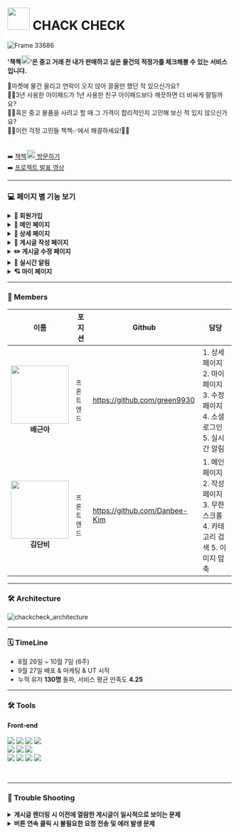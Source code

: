 # <img width="50" src="https://user-images.githubusercontent.com/107227445/193999245-4344f8b9-1da4-4e1b-830e-e916fde4e39c.svg"> CHACK CHECK


![Frame 33686](https://user-images.githubusercontent.com/107227445/193818873-d2192561-f749-4ec5-a904-e58777c768f2.png)

**'책첵<img width="20" src="https://user-images.githubusercontent.com/107227445/193999245-4344f8b9-1da4-4e1b-830e-e916fde4e39c.svg">'은 중고 거래 전 내가 판매하고 싶은 물건의 적정가를 체크해볼 수 있는 서비스입니다.**

🥕마켓에 물건 올리고 연락이 오지 않아 끌올만 했던 적 있으신가요? <br/>
🙋‍♂️3년 사용한 아이패드가 1년 사용한 친구 아이패드보다 깨끗하면 더 비싸게 팔릴까요?<br/>
🙋‍♀️혹은 중고 물품을 사려고 할 때 그 가격이 합리적인지 고민해 보신 적 있지 않으신가요?<br/>
🙆‍♂️이런 걱정 고민들 책첵✅에서 해결하세요!🙆‍♂️<br/>
<br/>
<br/>
➡️ [책첵<img width="20" src="https://user-images.githubusercontent.com/107227445/193999245-4344f8b9-1da4-4e1b-830e-e916fde4e39c.svg"> 방문하기](https://www.chackcheck99.com/)
<br/>
➡️ [프로젝트 발표 영상](https://www.youtube.com/watch?v=D5EVLVwpUpQ)

<hr/>

###  💻 페이지 별 기능 보기 

<details>
<summary><b>🔑 회원가입</b></summary>
  
  - 구글, 네이버, 카카오를 통한 소셜 로그인
<img width="323" alt="스크린샷 2022-10-05 오전 12 01 51" src="https://user-images.githubusercontent.com/107227445/193854959-47f3bf92-11aa-4de2-a2c7-dc1e6b397555.png">
</details>

<details>
<summary><b>🎈 메인 페이지</b></summary>
  
- 책첵 내 가장 🎉핫한 게시글을 상단에서 확인할 수 있어요!
- 원하는 상품의 🗂카테고리별 책정가 문의를 진행 중, 진행 완료로 구분해서 찾아볼 수 있어요.  
  
![mainpage2](https://user-images.githubusercontent.com/107227445/194006660-f05c5e43-e8a5-4dec-a34a-1b4a84c7fa41.jpeg)

</details>

<details>
<summary><b>📒 상세 페이지</b></summary>

- 본인이 생각하는 적정가를 올리고 🗣️의견도 나눌 수 있어요.
- 상품 사진을 클릭해서 더 🔍크~~~~게 볼 수 있어요.
- 적정가를 채택✅할 수 있어요!
  
![detailpage2](https://user-images.githubusercontent.com/107227445/194010908-884e8004-2ad8-49d2-bb2f-c4201750cc2d.jpeg)
![detailpage1](https://user-images.githubusercontent.com/107227445/194009631-f669f8e7-6f64-4487-ab0e-9eaac87e0ea3.jpeg)

</details>

<details>
<summary><b>📝 게시글 작성 페이지</b></summary>
  
- 🥕마켓에 물건 올리기 전 책정가 문의를 작성 할 수 있어요! 
  
![formpage](https://user-images.githubusercontent.com/107227445/194005683-6aae7f5d-192b-4157-b84f-f5aff71f85a5.jpeg)
  
</details>


  
<details>
<summary><b> ✏️ 게시글 수정 페이지</b></summary>
  
-  내가 작성한 게시글을 수정 할 수 있어요! 
  
![editpage](https://user-images.githubusercontent.com/107227445/194011802-313a4d35-6521-47a0-bf2c-4671c8c5635b.jpeg)
  
</details>

<details> 
<summary><b>🔔 실시간 알림</b></summary>
  
- 작성한 글에 댓글이 달리면 접속해 있을 때도, 접속하지 않았을 때도 실시간으로 확인할 수 있어요.
  
![alarm](https://user-images.githubusercontent.com/107227445/194009505-e25ae1ae-292b-4670-84be-778d6db4b02d.jpeg)

</details>

<details>
<summary><b>💘 마이 페이지</b></summary>

- 본인의 📈포인트 현황을 확인할 수 있어요.
- 내가 쓴 🗒게시물을 볼 수 있어요.
- 💌이메일 수신 동의 여부를 변경할 수 있어요.
  
![mypage](https://user-images.githubusercontent.com/107227445/194009458-cb5a23d1-a3ff-4dd4-a076-9fce83e97e77.jpeg)

</details>



<hr/>

### 🥇 Members

| 이름       | 포지션       | Github        | 담당                             |
| ---------- | ---------------- | -------------------------------- |  --------------------------------- |
| <img width="130" src ="https://user-images.githubusercontent.com/107227445/194048345-0becf4ad-13cd-4353-ad1e-af426f3b87a0.png"><br/>**<div align=center>배근아</div>** | `프론트엔드` | https://github.com/green9930 | 1. 상세 페이지 2. 마이 페이지 3. 수정 페이지 <br/> 4. 소셜 로그인 5. 실시간 알림 
| <img width="130" src ="https://user-images.githubusercontent.com/107227445/194043256-40e67663-c6c6-400d-b3ad-0c2f01424743.png"><br/>**<div align=center>김단비</div>** | `프론트엔드` | https://github.com/Danbee-Kim| 1. 메인 페이지 2. 작성 페이지  3. 무한 스크롤 <br/> 4. 카테고리 검색 5. 이미지 압축
 
<hr/>

### 🛠 Architecture
![chackcheck_architecture](https://user-images.githubusercontent.com/107227445/193808705-4a69dcd0-4f1d-4921-9ee0-c5031f7b01af.png)

<hr/>



###  🗓 TimeLine

- 8월 26일 ~ 10월 7일 (6주)
- 9월 27일 배포 & 마케팅 & UT 시작
- 누적 유저 <b>130명</b> 돌파, 서비스 평균 만족도 <b>4.25</b>

<hr/>

### 🛠 Tools

#### Front-end

<p>

  <img src="https://img.shields.io/badge/React-61DAFB?style=for-the-badge&logo=React&logoColor=black">
  <img src="https://img.shields.io/badge/React Query-FF4154?style=for-the-badge&logo=React Query&logoColor=white">
   <img src="https://img.shields.io/badge/Recoil-2E77BC?style=for-the-badge&logo=Recoil&logoColor=white">
  <img src="https://img.shields.io/badge/Axios-39477F?style=for-the-badge&logo=Axios&logoColor=white">
<br>
 <img src="https://img.shields.io/badge/React Router-CA4245?style=for-the-badge&logo=React Router&logoColor=white">
  <img src="https://img.shields.io/badge/Styled Components-DB7093?style=for-the-badge&logo=styledComponents&logoColor=white">
 <img src="https://img.shields.io/badge/Amazon AWS-232F3E?style=for-the-badge&logo=Amazon AWS&logoColor=white">
<br>
   <img src="https://img.shields.io/badge/github-%23121011.svg?style=for-the-badge&logo=github&logoColor=white">
  <img src="https://img.shields.io/badge/yarn-2C8EBB?style=for-the-badge&logo=yarn&logoColor=black">
  <img src="https://img.shields.io/badge/-aws%20amplify-FF9900?style=for-the-badge&logo=aws%20amplify&logoColor=white">
<img src="https://img.shields.io/badge/figma-%23F24E1E.svg?style=for-the-badge&logo=figma&logoColor=white">
</p>


<br/>


<hr/>

### 🎯 Trouble Shooting
<details>
<summary><b>게시글 렌더링 시 이전에 열람한 게시글이 일시적으로 보이는 문제 </b></summary>
</br>

❓ <b>문제상황</b>
<br/>
외부에서 상세 게시글을 눌렀을 때 이전에 열람한 게시글과 댓글이 화면에 일시적으로 나타났다가 사라지는 문제가 있었습니다.  

리액트 쿼리에 내장된 useQuery의 isLoading값으로 게시글 로딩 상태를 제어했는데 로딩은 끝났으나 refetch가 완료되지 않아 이전 게시글이 잠시 나타난 뒤 선택한 게시글이 나타났습니다.  
</br>
![trouble1](https://user-images.githubusercontent.com/107227445/194015192-fb65401f-5300-4a65-881b-7dad6909bf89.gif)

✔ <b>해결방안</b>
<br/>
`react query`의 `useQuery` 중 `isRefetching` 또는 `isLoading` 상태가 true이면 즉, refetch하거나 loading중인 상태면 게시글이 보이지 않도록 했습니다.  
</br>
![solution1](https://user-images.githubusercontent.com/107227445/194015228-a448cb2f-aae9-4b9a-91b8-441c947b65cc.gif)

</details>

<details>
<summary><b>버튼 연속 클릭 시 불필요한 요청 전송 및 에러 발생 문제</b></summary>

</br>

❓ <b>문제상황</b>
<br/>
게시글 작성 후 전송 버튼을 연속 클릭하면 패칭 중 중복 요청으로 인해 동일한 게시글이 여러 개 생성되고, 게시글 수정 시 완료 버튼을 연속 클릭하면 게시글 수정 에러가 발생했습니다. 

또한 마이 페이지 로고나 같은 카테고리 버튼을 클릭할 때마다 불필요하게 동일한 정보를 GET 요청하는 문제가 있었습니다.  
</br>
![trouble2](https://user-images.githubusercontent.com/107227445/194013416-2c0557e1-9fe9-4256-8259-bb97ae16f53d.gif)

✔ <b>해결방안</b>
<br/>
게시글 작성 및 수정의 경우 `react query`의 `isLoading`으로 API 요청 중이면 전송 버튼을 `disabled`처리해 중복 클릭을 방지했습니다. 

마이 페이지 로고, 카테고리 버튼의 중복 클릭은 `useState`, `useEffect`, `useRecoilState` 등 상태 관리를 사용해 동일한 상태일 때 같은 요청을 보낼 수 없도록 했습니다.  
</br>
![solution2](https://user-images.githubusercontent.com/107227445/194014680-be3b6038-0747-4ff1-bee6-bf2e91b5753f.gif)

</details>


